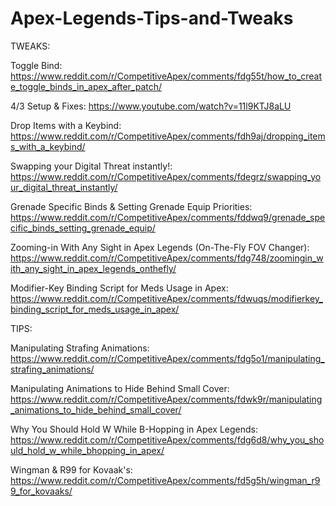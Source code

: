 # Apex-Legends-Tips-and-Tweaks


TWEAKS:

Toggle Bind: https://www.reddit.com/r/CompetitiveApex/comments/fdg55t/how_to_create_toggle_binds_in_apex_after_patch/

4/3 Setup & Fixes: https://www.youtube.com/watch?v=11l9KTJ8aLU

Drop Items with a Keybind: https://www.reddit.com/r/CompetitiveApex/comments/fdh9aj/dropping_items_with_a_keybind/

Swapping your Digital Threat instantly!: https://www.reddit.com/r/CompetitiveApex/comments/fdegrz/swapping_your_digital_threat_instantly/

Grenade Specific Binds & Setting Grenade Equip Priorities: https://www.reddit.com/r/CompetitiveApex/comments/fddwq9/grenade_specific_binds_setting_grenade_equip/

Zooming-in With Any Sight in Apex Legends (On-The-Fly FOV Changer): https://www.reddit.com/r/CompetitiveApex/comments/fdg748/zoomingin_with_any_sight_in_apex_legends_onthefly/

Modifier-Key Binding Script for Meds Usage in Apex: https://www.reddit.com/r/CompetitiveApex/comments/fdwuqs/modifierkey_binding_script_for_meds_usage_in_apex/


TIPS:

Manipulating Strafing Animations: https://www.reddit.com/r/CompetitiveApex/comments/fdg5o1/manipulating_strafing_animations/

Manipulating Animations to Hide Behind Small Cover: https://www.reddit.com/r/CompetitiveApex/comments/fdwk9r/manipulating_animations_to_hide_behind_small_cover/

Why You Should Hold W While B-Hopping in Apex Legends: https://www.reddit.com/r/CompetitiveApex/comments/fdg6d8/why_you_should_hold_w_while_bhopping_in_apex/

Wingman & R99 for Kovaak's: https://www.reddit.com/r/CompetitiveApex/comments/fd5g5h/wingman_r99_for_kovaaks/
